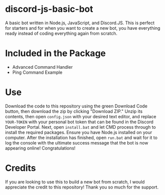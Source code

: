 # discord-js-basic-bot
A basic bot written in Node.js, JavaScript, and Discord.JS. This is perfect for starters and for when you want to create a new bot, you have everything ready instead of coding everything
again from scratch.

# Included in the Package
- Advanced Command Handler
- Ping Command Example

# Use
Download the code to this repository using the green Download Code button, then download the zip by clicking "Download ZIP."
Unzip its contents, then open `config.json` with your desired text editor, and replace `YOUR-TOKEN` with your personal bot token that can be found in the Discord Developer Portal.
Next, open `install.bat` and let CMD process through to install the required packages. Ensure you have Node.js installed on your computer.
After the installation has finished, open `run.bat` and wait for it to log the console with the ultimate success message that the bot is now appearing online! Congratulations!

# Credits
If you are looking to use this to build a new bot from scratch, I would appreciate the credit to this repository! Thank you so much for the support.
